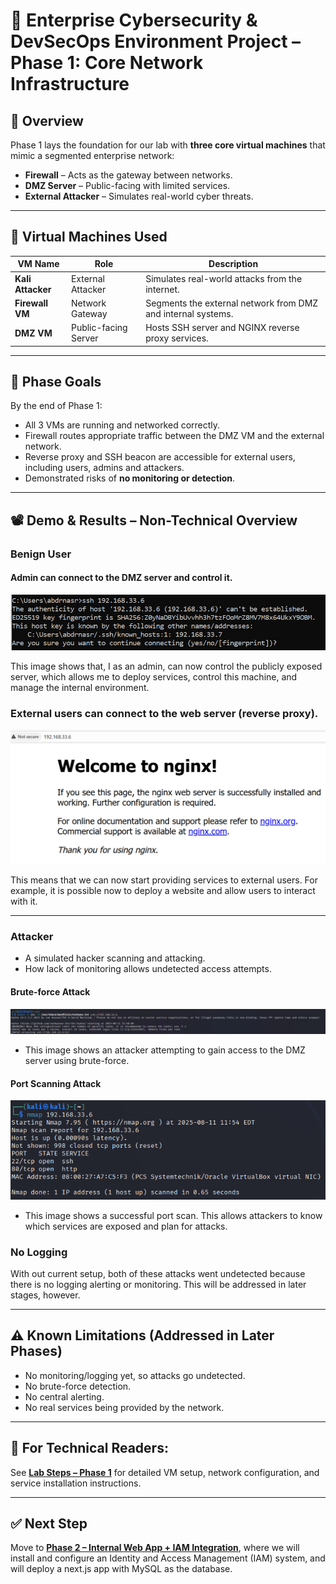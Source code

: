 # 🔐 Enterprise Cybersecurity & DevSecOps Environment Project – Phase 1: Core Network Infrastructure

## 📌 Overview
Phase 1 lays the foundation for our lab with **three core virtual machines** that mimic a segmented enterprise network:
- **Firewall** – Acts as the gateway between networks.
- **DMZ Server** – Public-facing with limited services.
- **External Attacker** – Simulates real-world cyber threats.

---
## 🧱 Virtual Machines Used

| VM Name        | Role                | Description                                                                 |
|-----------------|---------------------|-----------------------------------------------------------------------------|
| **Kali Attacker** | External Attacker   | Simulates real-world attacks from the internet. |
| **Firewall VM**   | Network Gateway     | Segments the external network from DMZ and internal systems. |
| **DMZ VM**        | Public-facing Server| Hosts SSH server and NGINX reverse proxy services. |

---
## 🎯 Phase Goals
By the end of Phase 1:
- All 3 VMs are running and networked correctly.
- Firewall routes appropriate traffic between the DMZ VM and the external network.
- Reverse proxy and SSH beacon are accessible for external users, including users, admins and attackers.
- Demonstrated risks of **no monitoring or detection**.

---
## 📽️ Demo & Results – Non-Technical Overview 

### Benign User
#### Admin can connect to the DMZ server and control it.
<p align="center">
  <img src="images/Admin_SSH.png">
</p>

 This image shows that, I as an admin, can now control the publicly exposed server, which allows me to deploy services, control this machine, and manage the internal environment.

### External users can connect to the web server (reverse proxy).
<p align="center">
  <img src="images/Admin_Reverse.png">
</p>
This means that we can now start providing services to external users. For example, it is possible now to deploy a website and allow users to interact with it.

---
### Attacker
- A simulated hacker scanning and attacking.
- How lack of monitoring allows undetected access attempts.

#### Brute-force Attack
<p align="center">
  <img src="images/Kali_SSH.png">
</p>

- This image shows an attacker attempting to gain access to the DMZ server using brute-force.

#### Port Scanning Attack
<p align="center">
  <img src="images/Kali_Nmap.png">
</p>

- This image shows a successful port scan. This allows attackers to know which services are exposed and plan for attacks.

### No Logging
With out current setup, both of these attacks went undetected because there is no logging alerting or monitoring. This will be addressed in later stages, however.

---
## ⚠️ Known Limitations (Addressed in Later Phases)
- No monitoring/logging yet, so attacks go undetected.
- No brute-force detection.
- No central alerting.
- No real services being provided by the network.

---
## 📄 **For Technical Readers:**  
See **[Lab Steps – Phase 1](lab-steps-phase-1.md)** for detailed VM setup, network configuration, and service installation instructions.

---
## ✅ Next Step
Move to **[Phase 2 – Internal Web App + IAM Integration](../phase2_app_iam/readme.md)**, where we will install and configure an Identity and Access Management (IAM) system, and will deploy a next.js app with MySQL as the database.